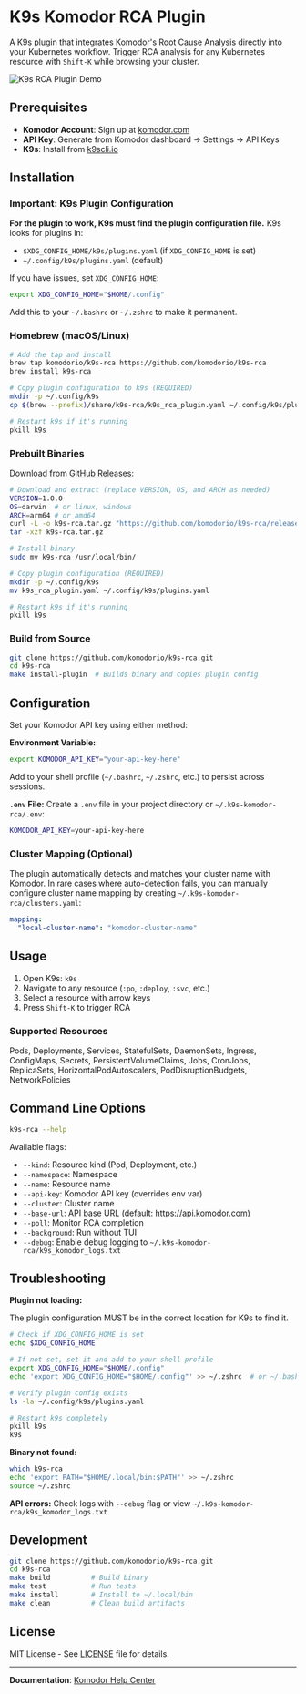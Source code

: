 # K9s Komodor RCA Plugin

A K9s plugin that integrates Komodor's Root Cause Analysis directly into your Kubernetes workflow. Trigger RCA analysis for any Kubernetes resource with `Shift-K` while browsing your cluster.

![K9s RCA Plugin Demo](k9s-rca.gif)

## Prerequisites

- **Komodor Account**: Sign up at [komodor.com](https://komodor.com)
- **API Key**: Generate from Komodor dashboard → Settings → API Keys
- **K9s**: Install from [k9scli.io](https://k9scli.io/topics/install/)

## Installation

### Important: K9s Plugin Configuration

**For the plugin to work, K9s must find the plugin configuration file.** K9s looks for plugins in:
- `$XDG_CONFIG_HOME/k9s/plugins.yaml` (if `XDG_CONFIG_HOME` is set)
- `~/.config/k9s/plugins.yaml` (default)

If you have issues, set `XDG_CONFIG_HOME`:
```bash
export XDG_CONFIG_HOME="$HOME/.config"
```
Add this to your `~/.bashrc` or `~/.zshrc` to make it permanent.

### Homebrew (macOS/Linux)

```bash
# Add the tap and install
brew tap komodorio/k9s-rca https://github.com/komodorio/k9s-rca
brew install k9s-rca

# Copy plugin configuration to k9s (REQUIRED)
mkdir -p ~/.config/k9s
cp $(brew --prefix)/share/k9s-rca/k9s_rca_plugin.yaml ~/.config/k9s/plugins.yaml

# Restart k9s if it's running
pkill k9s
```

### Prebuilt Binaries

Download from [GitHub Releases](https://github.com/komodorio/k9s-rca/releases/latest):

```bash
# Download and extract (replace VERSION, OS, and ARCH as needed)
VERSION=1.0.0
OS=darwin  # or linux, windows
ARCH=arm64 # or amd64
curl -L -o k9s-rca.tar.gz "https://github.com/komodorio/k9s-rca/releases/download/v${VERSION}/k9s-rca-${VERSION}-${OS}-${ARCH}.tar.gz"
tar -xzf k9s-rca.tar.gz

# Install binary
sudo mv k9s-rca /usr/local/bin/

# Copy plugin configuration (REQUIRED)
mkdir -p ~/.config/k9s
mv k9s_rca_plugin.yaml ~/.config/k9s/plugins.yaml

# Restart k9s if it's running
pkill k9s
```

### Build from Source

```bash
git clone https://github.com/komodorio/k9s-rca.git
cd k9s-rca
make install-plugin  # Builds binary and copies plugin config
```

## Configuration

Set your Komodor API key using either method:

**Environment Variable:**

```bash
export KOMODOR_API_KEY="your-api-key-here"
```

Add to your shell profile (`~/.bashrc`, `~/.zshrc`, etc.) to persist across sessions.

**`.env` File:**
Create a `.env` file in your project directory or `~/.k9s-komodor-rca/.env`:
```bash
KOMODOR_API_KEY=your-api-key-here
```

### Cluster Mapping (Optional)

The plugin automatically detects and matches your cluster name with Komodor. In rare cases where auto-detection fails, you can manually configure cluster name mapping by creating `~/.k9s-komodor-rca/clusters.yaml`:

```yaml
mapping:
  "local-cluster-name": "komodor-cluster-name"
```

## Usage

1. Open K9s: `k9s`
2. Navigate to any resource (`:po`, `:deploy`, `:svc`, etc.)
3. Select a resource with arrow keys
4. Press `Shift-K` to trigger RCA

### Supported Resources

Pods, Deployments, Services, StatefulSets, DaemonSets, Ingress, ConfigMaps, Secrets, PersistentVolumeClaims, Jobs, CronJobs, ReplicaSets, HorizontalPodAutoscalers, PodDisruptionBudgets, NetworkPolicies

## Command Line Options

```bash
k9s-rca --help
```

Available flags:
- `--kind`: Resource kind (Pod, Deployment, etc.)
- `--namespace`: Namespace
- `--name`: Resource name
- `--api-key`: Komodor API key (overrides env var)
- `--cluster`: Cluster name
- `--base-url`: API base URL (default: https://api.komodor.com)
- `--poll`: Monitor RCA completion
- `--background`: Run without TUI
- `--debug`: Enable debug logging to `~/.k9s-komodor-rca/k9s_komodor_logs.txt`

## Troubleshooting

**Plugin not loading:**

The plugin configuration MUST be in the correct location for K9s to find it.

```bash
# Check if XDG_CONFIG_HOME is set
echo $XDG_CONFIG_HOME

# If not set, set it and add to your shell profile
export XDG_CONFIG_HOME="$HOME/.config"
echo 'export XDG_CONFIG_HOME="$HOME/.config"' >> ~/.zshrc  # or ~/.bashrc

# Verify plugin config exists
ls -la ~/.config/k9s/plugins.yaml

# Restart k9s completely
pkill k9s
k9s
```

**Binary not found:**
```bash
which k9s-rca
echo 'export PATH="$HOME/.local/bin:$PATH"' >> ~/.zshrc
source ~/.zshrc
```

**API errors:**
Check logs with `--debug` flag or view `~/.k9s-komodor-rca/k9s_komodor_logs.txt`

## Development

```bash
git clone https://github.com/komodorio/k9s-rca.git
cd k9s-rca
make build          # Build binary
make test           # Run tests
make install        # Install to ~/.local/bin
make clean          # Clean build artifacts
```

## License

MIT License - See [LICENSE](LICENSE) file for details.

---

**Documentation**: [Komodor Help Center](https://help.komodor.com/)
